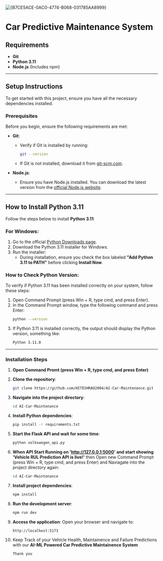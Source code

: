![{B7CE5ACE-0AC0-4774-B068-031785AA8999}](https://github.com/user-attachments/assets/254bee21-d018-4066-8a67-6bf039847c34)

# Car Predictive Maintenance System

## Requirements

- **Git**
- **Python 3.11**
- **Node.js** (Includes npm)

---

## Setup Instructions

To get started with this project, ensure you have all the necessary dependencies installed.

### Prerequisites

Before you begin, ensure the following requirements are met:

- **Git**:
  - Verify if Git is installed by running:
    ```bash
    git --version
    ```
  - If Git is not installed, download it from [git-scm.com](https://git-scm.com/downloads).

- **Node.js**:
  - Ensure you have Node.js installed. You can download the latest version from the [official Node.js website](https://nodejs.org/).

---

## How to Install Python 3.11

Follow the steps below to install **Python 3.11**:

### For Windows:
1. Go to the official [Python Downloads page](https://www.python.org/downloads/release/python-3110/).
2. Download the Python 3.11 installer for Windows.
3. Run the installer:
   - During installation, ensure you check the box labeled **"Add Python 3.11 to PATH"** before clicking **Install Now**.
  
### How to Check Python Version:

To verify if Python 3.11 has been installed correctly on your system, follow these steps:

1. Open Command Prompt (press Win + R, type cmd, and press Enter).
2. In the Command Prompt window, type the following command and press Enter:
   ```bash
   python --version

3. If Python 3.11 is installed correctly, the output should display the Python version, something like:
   ```bash
   Python 3.11.0
   
---

### Installation Steps

1. **Open Command Promt (press Win + R, type cmd, and press Enter)**

2. **Clone the repository**:
   ```bash
   git clone https://github.com/HITESHRAO2004/AI-Car-Maintenance.git

3. **Navigate into the project directory**:
   ```bash
   cd AI-Car-Maintenance

4. **Install Python dependencies**:
   ```bash
   pip install -r requirements.txt

5. **Start the Flask API and wait for some time**:
   ```bash
   python volkswogen_api.py

6. **When API Start Running on 'http://127.0.0.1:5000' and start showing 'Vehicle RUL Prediction API is live!'** then Open new Command Prompt (press Win + R, type cmd, and press Enter) and 
   Naviagate into the project directory again:
   ```bash
   cd AI-Car-Maintenance

7. **Install project dependencies**:
   ```bash
   npm install

8. **Run the development server**:
   ```bash
   npm run dev

9. **Access the application**: Open your browser and navigate to:
   ```bash
   http://localhost:5173

10. Keep Track of your Vehicle Health, Maintainence and Failure Predictions with our **AI-ML Powered Car Predictive Maintainence System**
    ```bash
    Thank you
